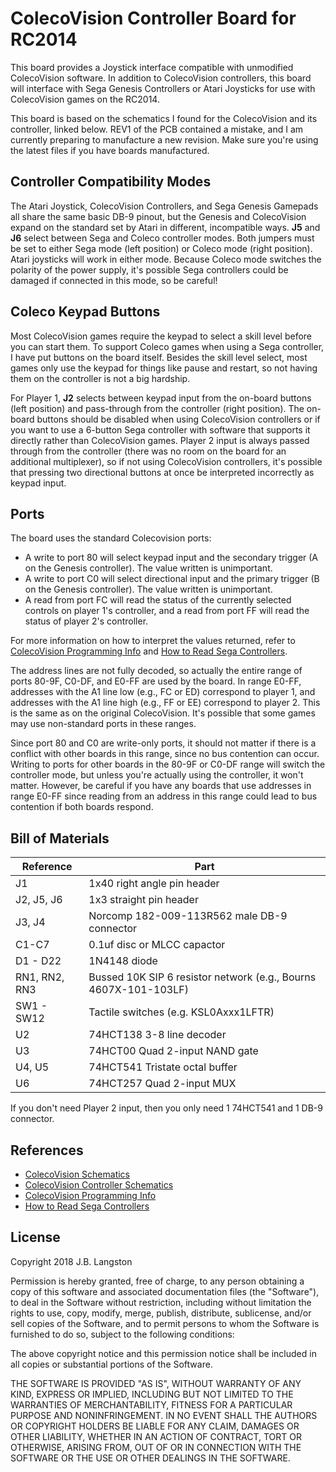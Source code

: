 # ColecoVision Controller Board for RC2014

This board provides a Joystick interface compatible with unmodified ColecoVision software.  In addition to ColecoVision controllers, this board will interface with Sega Genesis Controllers or Atari Joysticks for use with ColecoVision games on the RC2014.

This board is based on the schematics I found for the ColecoVision and its controller, linked below.  REV1 of the PCB contained a mistake, and I am currently preparing to manufacture a new revision.  Make sure you're using the latest files if you have boards
manufactured.

## Controller Compatibility Modes

The Atari Joystick, ColecoVision Controllers, and Sega Genesis Gamepads all share the same basic DB-9 pinout, but the Genesis
and ColecoVision expand on the standard set by Atari in different, incompatible ways.  **J5** and **J6** select between Sega and Coleco controller modes.  Both jumpers must be set to either Sega mode (left position) or Coleco mode (right position).  Atari joysticks will work in either mode.  Because Coleco mode switches the polarity of the power supply, it's possible Sega 
controllers could be damaged if connected in this mode, so be careful!

## Coleco Keypad Buttons

Most ColecoVision games require the keypad to select a skill level before you can start them.  To support Coleco games when using a Sega controller, I have put buttons on the board itself.  Besides the skill level select, most games only use the keypad for things like pause and restart, so not having them on the controller is not a big hardship. 

For Player 1, **J2** selects between keypad input from the on-board buttons (left position) and pass-through from the controller (right position). The on-board buttons should be disabled when using ColecoVision controllers or if you want to use a 6-button Sega controller with software that supports it directly rather than ColecoVision games. Player 2 input is always passed through from the controller (there was no room on the board for an additional multiplexer), so if not using ColecoVision controllers, it's possible that pressing two directional buttons at once be interpreted incorrectly as keypad input.

## Ports

The board uses the standard Colecovision ports:

- A write to port 80 will select keypad input and the secondary trigger (A on the Genesis controller). The value written is unimportant.
- A write to port C0 will select directional input and the primary trigger (B on the Genesis controller). The value written is unimportant.
- A read from port FC will read the status of the currently selected controls on player 1's controller, and a read from port FF will read the status of player 2's controller. 

 For more information on how to interpret the values returned, refer to [ColecoVision Programming Info](http://www.atarihq.com/danb/files/CV-Tech.txt) and [How to Read Sega Controllers](https://github.com/jonthysell/SegaController/wiki/How-To-Read-Sega-Controllers).

The address lines are not fully decoded, so actually the entire range of ports 80-9F, C0-DF, and E0-FF are used by the board. In range E0-FF, addresses with the A1 line low (e.g., FC or ED) correspond to player 1, and addresses with the A1 line high (e.g., FF or EE) correspond to player 2. This is the same as on the original ColecoVision. It's possible that some games may use non-standard ports in these ranges.

Since port 80 and C0 are write-only ports, it should not matter if there is a conflict with other boards in this range, since no bus contention can occur.  Writing to ports for other boards in the 80-9F or C0-DF range will switch the controller mode, but unless you're actually using the controller, it won't matter. However, be careful if you have any boards that use addresses in range E0-FF since reading from an address in this range could lead to bus contention if both boards respond.

## Bill of Materials

| Reference | Part |
|-|-|
| J1 | 1x40 right angle pin header |
| J2, J5, J6 | 1x3 straight pin header |
| J3, J4 | Norcomp 182-009-113R562 male DB-9 connector |
| C1-C7 | 0.1uf disc or MLCC capactor 
| D1 - D22 | 1N4148 diode |
| RN1, RN2, RN3 | Bussed 10K SIP 6 resistor network (e.g., Bourns 4607X-101-103LF)|
| SW1 - SW12 | Tactile switches (e.g. KSL0Axxx1LFTR) |
| U2 | 74HCT138 3-8 line decoder | 
| U3 | 74HCT00 Quad 2-input NAND gate |
| U4, U5 | 74HCT541 Tristate octal buffer |
| U6 | 74HCT257 Quad 2-input MUX |

If you don't need Player 2 input, then you only need 1 74HCT541 and 1 DB-9 connector.

## References

- [ColecoVision Schematics](http://www.atarihq.com/danb/files/colecovision.pdf)
- [ColecoVision Controller Schematics](http://www.chromesphere.net/coleco/Documents/ColecoController.pdf)
- [ColecoVision Programming Info](http://www.atarihq.com/danb/files/CV-Tech.txt)
- [How to Read Sega Controllers](https://github.com/jonthysell/SegaController/wiki/How-To-Read-Sega-Controllers)

## License

Copyright 2018 J.B. Langston

Permission is hereby granted, free of charge, to any person obtaining a copy of this software and associated documentation files (the "Software"), to deal in the Software without restriction, including without limitation the rights to use, copy, modify, merge, publish, distribute, sublicense, and/or sell copies of the Software, and to permit persons to whom the Software is furnished to do so, subject to the following conditions:

The above copyright notice and this permission notice shall be included in all copies or substantial portions of the Software.

THE SOFTWARE IS PROVIDED "AS IS", WITHOUT WARRANTY OF ANY KIND, EXPRESS OR IMPLIED, INCLUDING BUT NOT LIMITED TO THE WARRANTIES OF MERCHANTABILITY, FITNESS FOR A PARTICULAR PURPOSE AND NONINFRINGEMENT. IN NO EVENT SHALL THE AUTHORS OR COPYRIGHT HOLDERS BE LIABLE FOR ANY CLAIM, DAMAGES OR OTHER LIABILITY, WHETHER IN AN ACTION OF CONTRACT, TORT OR OTHERWISE, ARISING FROM, OUT OF OR IN CONNECTION WITH THE SOFTWARE OR THE USE OR OTHER DEALINGS IN THE SOFTWARE.
